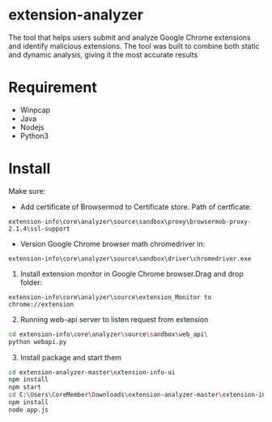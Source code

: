 # extension-analyzer

The tool that helps users submit and analyze Google Chrome extensions and identify malicious
extensions. The tool was built to combine both static and dynamic analysis, giving it the most
accurate results

# Requirement
- Winpcap
- Java 
- Nodejs
- Python3


# Install
Make sure:
- Add certificate of Browsermod to Certificate store. Path of certficate:

`extension-info\core\analyzer\source\sandbox\proxy\browsermob-proxy-2.1.4\ssl-support`

- Version Google Chrome browser math chromedriver in:

`extension-info\core\analyzer\source\sandbox\driver\chromedriver.exe`

1. Install extension monitor in Google Chrome browser.Drag and drop folder: 

`extension-info\core\analyzer\source\extension_Monitor to chrome://extension`

2. Running web-api server to listen request from extension

```sh
cd extension-info\core\analyzer\source\sandbox\web_api\
python webapi.py
```

3. Install package and start them

```sh
cd extension-analyzer-master\extension-info-ui
npm install
npm start
cd C:\Users\CoreMember\Downloads\extension-analyzer-master\extension-info
npm install
node app.js
```

